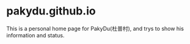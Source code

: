 # pakydu.github.io
This is a personal home page for PakyDu(杜普村), and trys to show his information and status.

